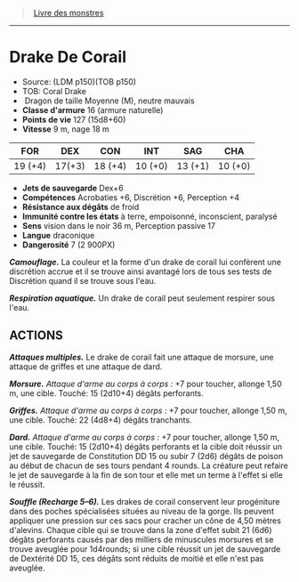 ﻿> [Livre des monstres](tome_of_beasts_old.md)

---

# Drake De Corail

- Source: (LDM p150)(TOB p150)
- TOB: Coral Drake
-  Dragon de taille Moyenne (M), neutre mauvais
- **Classe d'armure** 16 (armure naturelle)
- **Points de vie** 127 (15d8+60)
- **Vitesse** 9 m, nage 18 m

|FOR|DEX|CON|INT|SAG|CHA|
|---|---|---|---|---|---|
|19 (+4)|17(+3)|18 (+4)|10 (+0)|13 (+1)|10 (+0)|

- **Jets de sauvegarde** Dex+6
- **Compétences** Acrobaties +6, Discrétion +6, Perception +4
- **Résistance aux dégâts** de froid
- **Immunité contre les états** à terre, empoisonné, inconscient, paralysé
- **Sens** vision dans le noir 36 m, Perception passive 17
- **Langue** draconique
- **Dangerosité** 7 (2 900PX)

**_Camouflage._** La couleur et la forme d'un drake de corail lui confèrent une discrétion accrue et il se trouve ainsi avantagé lors de tous ses tests de Discrétion quand il se trouve sous l'eau.

**_Respiration aquatique._** Un drake de corail peut seulement respirer sous l'eau.

## ACTIONS

**_Attaques multiples._** Le drake de corail fait une attaque de morsure, une attaque de griffes et une attaque de dard.

**_Morsure._** _Attaque d'arme au corps à corps :_ +7 pour toucher, allonge 1,50 m, une cible. Touché: 15 (2d10+4) dégâts perforants.

**_Griffes._** _Attaque d'arme au corps à corps :_ +7 pour toucher, allonge 1,50 m, une cible. Touché: 22 (4d8+4) dégâts tranchants.

**_Dard._** _Attaque d'arme au corps à corps :_ +7 pour toucher, allonge 1,50 m, une cible. Touché: 15 (2d10+4) dégâts perforants et la cible doit réussir un jet de sauvegarde de Constitution DD 15 ou subir 7 (2d6) dégâts de poison au début de chacun de ses tours pendant 4 rounds. La créature peut refaire le jet de sauvegarde à la fin de son tour et elle met un terme à l'effet si elle le réussit.

**_Souffle (Recharge 5–6)._** Les drakes de corail conservent leur progéniture dans des poches spécialisées situées au niveau de la gorge. Ils peuvent appliquer une pression sur ces sacs pour cracher un cône de 4,50 mètres d'alevins. Chaque cible qui se trouve dans la zone d'effet subit 21 (6d6) dégâts perforants causés par des milliers de minuscules morsures et se trouve aveuglée pour 1d4rounds; si une cible réussit un jet de sauvegarde de Dextérité DD 15, ces dégâts sont réduits de moitié et elle n'est pas aveuglée.


